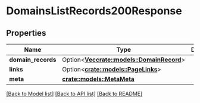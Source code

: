 # DomainsListRecords200Response

## Properties

Name | Type | Description | Notes
------------ | ------------- | ------------- | -------------
**domain_records** | Option<[**Vec<crate::models::DomainRecord>**](domain_record.md)> |  | [optional]
**links** | Option<[**crate::models::PageLinks**](page_links.md)> |  | [optional]
**meta** | [**crate::models::MetaMeta**](meta_meta.md) |  | 

[[Back to Model list]](../README.md#documentation-for-models) [[Back to API list]](../README.md#documentation-for-api-endpoints) [[Back to README]](../README.md)


